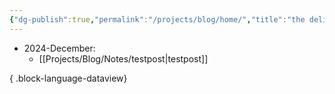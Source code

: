 ```yaml
---
{"dg-publish":true,"permalink":"/projects/blog/home/","title":"the deli","tags":["gardenEntry"],"created":"2024-12-22"}
---
```


- 2024-December: 
    - [[Projects/Blog/Notes/testpost\|testpost]]


{ .block-language-dataview}
